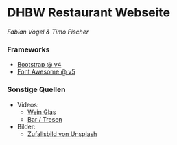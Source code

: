 # DHBW Restaurant Webseite

<i>Fabian Vogel & Timo Fischer</i>

### Frameworks
- [Bootstrap @ v4](https://getbootstrap.com/docs/)
- [Font Awesome @ v5](https://fontawesome.com/icons?d=gallery&m=free)

### Sonstige Quellen
- Videos:
    - [Wein Glas](https://pixabay.com/en/videos/restaurant-wine-glasses-wine-glass-3152/)
    - [Bar / Tresen](https://pixabay.com/en/videos/bar-counter-restaurant-bar-people-2328/)
- Bilder:
    - [Zufallsbild von Unsplash](https://source.unsplash.com/random)
